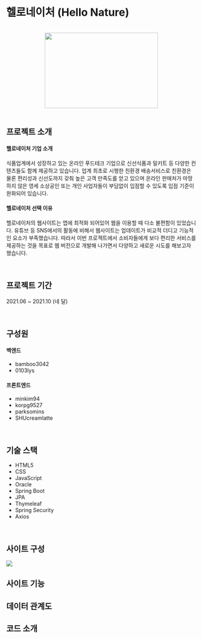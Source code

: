 # 헬로네이처 (Hello Nature)
<br/>
<div align="center">

  <img src="https://user-images.githubusercontent.com/86812090/151704982-54d03338-7378-4580-9f0b-2d8ffcca7046.png" width="300" height="200" />
  
</div>
<br/>

## 프로젝트 소개
#### 헬로네이처 기업 소개
식품업계에서 성장하고 있는 온라인 푸드테크 기업으로 신선식품과 밀키트 등 다양한 컨텐츠들도 함께 제공하고 있습니다. 업계 최초로 시행한 친환경 배송서비스로 친환경은 물론 편리성과 신선도까지 갖춰 높은 고객 만족도를 얻고 있으며 온라인 판매처가 마땅하지 않은 영세 소상공인 또는 개인 사업자들이 부담없이 입점할 수 있도록 입점 기준이 완화되어 있습니다. 

#### 헬로네이처 선택 이유
헬로네이처의 웹사이트는 앱에 최적화 되어있어 웹을 이용할 때 다소 불편함이 있었습니다. 유튜브 등 SNS에서의 활동에 비해서 웹사이트는 업데이트가 비교적 더디고 기능적인 요소가 부족했습니다. 따라서 이번 프로젝트에서 소비자들에게 보다 편리한 서비스를 제공하는 것을 목표로 웹 버전으로 개발해 나가면서 다양하고 새로운 시도를 해보고자 했습니다.

<br/>

## 프로젝트 기간
2021.06 ~ 2021.10 (네 달)

<br/>

## 구성원
#### 백엔드
* bamboo3042
* 0103lys

#### 프론트엔드
* minkim94
* korpg9527
* parksomins
* SHUcreamlatte


<br/>

## 기술 스택
* HTML5
* CSS
* JavaScript
* Oracle
* Spring Boot
* JPA
* Thymeleaf
* Spring Security
* Axios

<br/>

## 사이트 구성
<img src="https://user-images.githubusercontent.com/86812090/151704955-d07c7f44-99cd-4bb7-b69c-326d849a3a73.png" />
<br/>

## 사이트 기능
## 데이터 관계도
## 코드 소개
